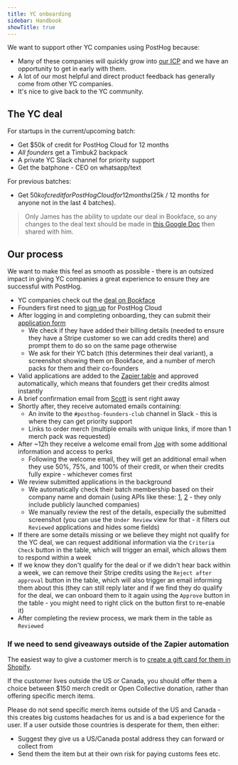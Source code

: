 ```yaml
---
title: YC onboarding
sidebar: Handbook
showTitle: true
---
```


We want to support other YC companies using PostHog because:

- Many of these companies will quickly grow into [our ICP](/handbook/who-we-are-building-for) and we have an opportunity to get in early with them. 
- A lot of our most helpful and direct product feedback has generally come from other YC companies. 
- It's nice to give back to the YC community. 

## The YC deal

For startups in the current/upcoming batch:

- Get $50k of credit for PostHog Cloud for 12 months
- _All founders_ get a Timbuk2 backpack
- A private YC Slack channel for priority support
- Get the batphone - CEO on whatsapp/text

For previous batches:

- Get $50k of credit for PostHog Cloud for 12 months ($25k / 12 months for anyone not in the last 4 batches).

> Only James has the ability to update our deal in Bookface, so any changes to the deal text should be made in [this Google Doc](https://docs.google.com/document/d/17MtngAx2DeVo3YyhPwwKRvakI54SJuNmHkPtFns2IVQ/edit) then shared with him. 

## Our process

We want to make this feel as smooth as possible - there is an outsized impact in giving YC companies a great experience to ensure they are successful with PostHog. 

- YC companies check out the [deal on Bookface](https://bookface.ycombinator.com/deals/687)
- Founders first need to [sign up](https://app.posthog.com/) for PostHog Cloud
- After logging in and completing onboarding, they can submit their [application form](https://app.posthog.com/startups/yc)
  - We check if they have added their billing details (needed to ensure they have a Stripe customer so we can add credits there) and prompt them to do so on the same page otherwise
  - We ask for their YC batch (this determines their deal variant), a screenshot showing them on Bookface, and a number of merch packs for them and their co-founders
- Valid applications are added to the [Zapier table](https://tables.zapier.com/app/tables/t/01JRCYMWYAJNP3K0B6GTYKKBQB) and approved automatically, which means that founders get their credits almost instantly
- A brief confirmation email from [Scott](https://posthog.com/community/profiles/32112) is sent right away
- Shortly after, they receive automated emails containing:
  - An invite to the `#posthog-founders-club` channel in Slack - this is where they can get priority support
  - Links to order merch (multiple emails with unique links, if more than 1 merch pack was requested)
- After ~12h they receive a welcome email from [Joe](https://posthog.com/community/profiles/29070) with some additional information and access to perks
  - Following the welcome email, they will get an additional email when they use 50%, 75%, and 100% of their credit, or when their credits fully expire - whichever comes first
- We review submitted applications in the background
  - We automatically check their batch membership based on their company name and domain (using APIs like these: [1](https://api.ycombinator.com/v0.1/docs), [2](https://github.com/yc-oss/api) - they only include publicly launched companies)
  - We manually review the rest of the details, especially the submitted screenshot (you can use the `Under Review` view for that - it filters out `Reviewed` applications and hides some fields)
- If there are some details missing or we believe they might not qualify for the YC deal, we can request additional information via the `Criteria Check` button in the table, which will trigger an email, which allows them to respond within a week
- If we know they don't qualify for the deal or if we didn't hear back within a week, we can remove their Stripe credits using the `Reject after approval` button in the table, which will also trigger an email informing them about this (they can still reply later and if we find they do qualify for the deal, we can onboard them to it again using the `Approve` button in the table - you might need to right click on the button first to re-enable it)
- After completing the review process, we mark them in the table as `Reviewed`

### If we need to send giveaways outside of the Zapier automation

The easiest way to give a customer merch is to [create a gift card for them in Shopify](/handbook/company/merch-store#customers).

If the customer lives outside the US or Canada, you should offer them a choice between $150 merch credit or Open Collective donation, rather than offering specific merch items.

Please do not send specific merch items outside of the US and Canada - this creates big customs headaches for us and is a bad experience for the user. If a user outside those countries is desperate for them, then either:

- Suggest they give us a US/Canada postal address they can forward or collect from
- Send them the item but at their own risk for paying customs fees etc.
